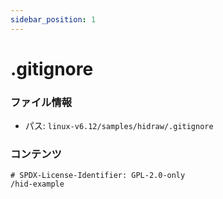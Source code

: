 ```yaml
---
sidebar_position: 1
---
```

# .gitignore

### ファイル情報

- パス: `linux-v6.12/samples/hidraw/.gitignore`

### コンテンツ

```gitignore
# SPDX-License-Identifier: GPL-2.0-only
/hid-example

```

